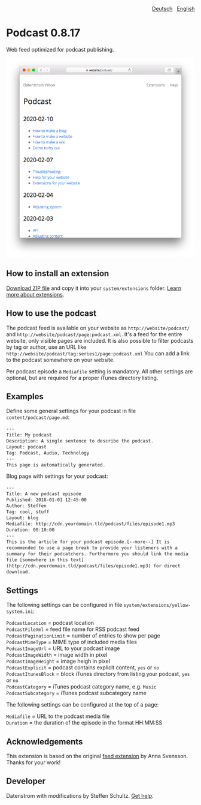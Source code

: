<p align="right"><a href="README-de.md">Deutsch</a> &nbsp; <a href="README.md">English</a></p>

# Podcast 0.8.17

Web feed optimized for podcast publishing.

<p align="center"><img src="podcast-screenshot.png?raw=true" alt="Screenshot"></p>

## How to install an extension

[Download ZIP file](https://github.com/datenstrom/yellow-extensions/raw/main/downloads/podcast.zip) and copy it into your `system/extensions` folder. [Learn more about extensions](https://github.com/annaesvensson/yellow-update).

## How to use the podcast

The podcast feed is available on your website as `http://website/podcast/` and `http://website/podcast/page:podcast.xml`. It's a feed for the entire website, only visible pages are included. It is also possible to filter podcasts by tag or author, use an URL like `http://website/podcast/tag:series1/page:podcast.xml` You can add a link to the podcast somewhere on your website. 

Per podcast episode a `Mediafile` setting is mandatory. All other settings are optional, but are required for a proper iTunes directory listing.

## Examples

Define some general settings for your podcast in file `content/podcast/page.md`: 

```
---
Title: My podcast
Description: A single sentence to describe the podcast.
Layout: podcast
Tag: Podcast, Audio, Technology
---
This page is automatically generated.
```

Blog page with settings for your podcast:

```
---
Title: A new podcast episode
Published: 2018-01-01 12:45:00
Author: Steffen
Tag: cool, stuff
Layout: blog
Mediafile: http://cdn.yourdomain.tld/podcast/files/episode1.mp3
Duration: 00:10:00
---
This is the article for your podcast episode.[--more--] It is recommended to use a page break to provide your listeners with a summary for their podcatchers. Furthermore you should link the media file [somewhere in this text](http://cdn.yourdomain.tld/podcast/files/episode1.mp3) for direct download. 
```

## Settings

The following settings can be configured in file `system/extensions/yellow-system.ini`:

`PodcastLocation` = podcast location  
`PodcastFileXml` = feed file name for RSS podcast feed  
`PodcastPaginationLimit` = number of entries to show per page  
`PodcastMimeType` = MIME type of included media files  
`PodcastImageUrl` = URL to your podcast image  
`PodcastImageWidth` = image width in pixel  
`PodcastImageHeight` = image heigh in pixel  
`PodcastExplicit` = podcast contains explicit content, `yes` or `no`  
`PodcastItunesBlock` = block iTunes directory from listing your podcast, `yes` or `no`  
`PodcastCategory` = iTunes podcast category name, e.g. `Music`  
`PodcastSubcategory` = iTunes podcast subcategory name  

The following settings can be configured at the top of a page:

`Mediafile` = URL to the podcast media file  
`Duration` = the duration of the episode in the format HH:MM:SS  

## Acknowledgements

This extension is based on the original [feed extension](https://github.com/annaesvensson/yellow-feed) by Anna Svensson. Thanks for your work!

## Developer

Datenstrom with modifications by Steffen Schultz. [Get help](https://datenstrom.se/yellow/help/).

